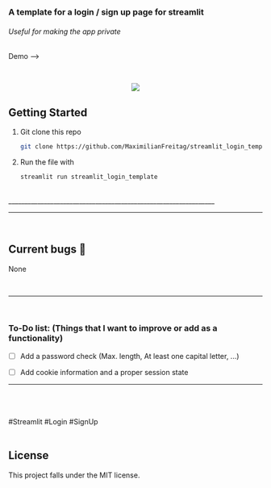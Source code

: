### A template for a login / sign up page for streamlit

###### Useful for making the app private 



Demo --> 




<br> 


<p align="center">
    <a href="https://github.com/MaximilianFreitag/streamlit_login_template">
        <img src="https://github.com/MaximilianFreitag/streamlit_login_template/login.png">
    </a>
</p>


<!-- GETTING STARTED -->
## Getting Started


1. Git clone this repo
   ```sh
   git clone https://github.com/MaximilianFreitag/streamlit_login_template
   ```

2. Run the file with 
   ```sh
   streamlit run streamlit_login_template
   ```

<br> 
________________________________________________________________
<br>  
 
 

__________________________________________________

<br />

<!-- Current bugs -->
## Current bugs 🐞

None

<br>

__________________________________________________


<br>

### To-Do list: (Things that I want to improve or add as a functionality)

- [ ] Add a password check (Max. length, At least one capital letter, ...) 
- [ ] Add cookie information and a proper session state


__________________________________________________
<br>







<br />
<br />
#Streamlit #Login #SignUp
<br />
<br />



## License
This project falls under the MIT license.

